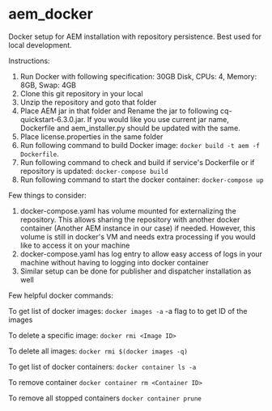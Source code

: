 # aem_docker
 Docker setup for AEM installation with repository persistence. Best used for local development.

 Instructions:

 1. Run Docker with following specification: 30GB Disk, CPUs: 4, Memory: 8GB, Swap: 4GB
 2. Clone this git repository in your local
 3. Unzip the repository and goto that folder
 4. Place AEM jar in that folder and Rename the jar to following cq-quickstart-6.3.0.jar. If you would like you use current jar name, Dockerfile and aem_installer.py should be updated with the same.
 5. Place license.properties in the same folder
 6. Run following command to build Docker image: ```docker build -t aem -f Dockerfile```.
 7. Run following command to check and build if service's Dockerfile or if repository is updated: ```docker-compose build```
 8. Run following command to start the docker container: ```docker-compose up```


 Few things to consider:
 1. docker-compose.yaml has volume mounted for externalizing the repository. This allows sharing the repository with another docker container (Another AEM instance in our case) if needed. However, this volume is still in docker's VM and needs extra processing if you would like to access it on your machine
 2. docker-compose.yaml has log entry to allow easy access of logs in your machine without having to logging into docker container
 3. Similar setup can be done for publisher and dispatcher installation as well

 Few helpful docker commands:

 To get list of docker images: ```docker images -a```
 -a flag to to get ID of the images

 To delete a specific image:
 ```docker rmi <Image ID>```

 To delete all images:
 ```docker rmi $(docker images -q)```

 To get list of docker containers:
 ```docker container ls -a```

 To remove container
 ```docker container rm <Container ID>```

 To remove all stopped containers
 ```docker container prune```
